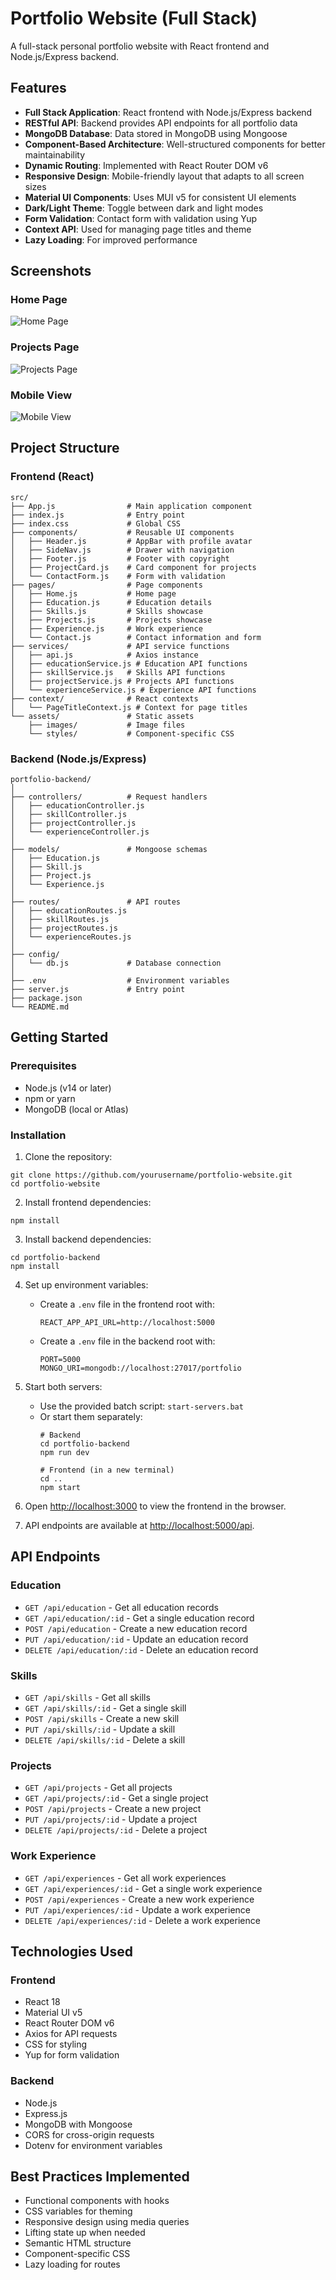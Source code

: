# Portfolio Website (Full Stack)

A full-stack personal portfolio website with React frontend and Node.js/Express backend.

## Features

- **Full Stack Application**: React frontend with Node.js/Express backend
- **RESTful API**: Backend provides API endpoints for all portfolio data
- **MongoDB Database**: Data stored in MongoDB using Mongoose
- **Component-Based Architecture**: Well-structured components for better maintainability
- **Dynamic Routing**: Implemented with React Router DOM v6
- **Responsive Design**: Mobile-friendly layout that adapts to all screen sizes
- **Material UI Components**: Uses MUI v5 for consistent UI elements
- **Dark/Light Theme**: Toggle between dark and light modes
- **Form Validation**: Contact form with validation using Yup
- **Context API**: Used for managing page titles and theme
- **Lazy Loading**: For improved performance

## Screenshots

### Home Page
![Home Page](screenshots/home.png)

### Projects Page
![Projects Page](screenshots/projects.png)

### Mobile View
![Mobile View](screenshots/mobile.png)

## Project Structure

### Frontend (React)
```
src/
├── App.js                # Main application component
├── index.js              # Entry point
├── index.css             # Global CSS
├── components/           # Reusable UI components
│   ├── Header.js         # AppBar with profile avatar
│   ├── SideNav.js        # Drawer with navigation
│   ├── Footer.js         # Footer with copyright
│   ├── ProjectCard.js    # Card component for projects
│   └── ContactForm.js    # Form with validation
├── pages/                # Page components
│   ├── Home.js           # Home page
│   ├── Education.js      # Education details
│   ├── Skills.js         # Skills showcase
│   ├── Projects.js       # Projects showcase
│   ├── Experience.js     # Work experience
│   └── Contact.js        # Contact information and form
├── services/             # API service functions
│   ├── api.js            # Axios instance
│   ├── educationService.js # Education API functions
│   ├── skillService.js   # Skills API functions
│   ├── projectService.js # Projects API functions
│   └── experienceService.js # Experience API functions
├── context/              # React contexts
│   └── PageTitleContext.js # Context for page titles
└── assets/               # Static assets
    ├── images/           # Image files
    └── styles/           # Component-specific CSS
```

### Backend (Node.js/Express)
```
portfolio-backend/
│
├── controllers/          # Request handlers
│   ├── educationController.js
│   ├── skillController.js
│   ├── projectController.js
│   └── experienceController.js
│
├── models/               # Mongoose schemas
│   ├── Education.js
│   ├── Skill.js
│   ├── Project.js
│   └── Experience.js
│
├── routes/               # API routes
│   ├── educationRoutes.js
│   ├── skillRoutes.js
│   ├── projectRoutes.js
│   └── experienceRoutes.js
│
├── config/
│   └── db.js             # Database connection
│
├── .env                  # Environment variables
├── server.js             # Entry point
├── package.json
└── README.md
```

## Getting Started

### Prerequisites

- Node.js (v14 or later)
- npm or yarn
- MongoDB (local or Atlas)

### Installation

1. Clone the repository:
```
git clone https://github.com/yourusername/portfolio-website.git
cd portfolio-website
```

2. Install frontend dependencies:
```
npm install
```

3. Install backend dependencies:
```
cd portfolio-backend
npm install
```

4. Set up environment variables:
   - Create a `.env` file in the frontend root with:
     ```
     REACT_APP_API_URL=http://localhost:5000
     ```
   - Create a `.env` file in the backend root with:
     ```
     PORT=5000
     MONGO_URI=mongodb://localhost:27017/portfolio
     ```

5. Start both servers:
   - Use the provided batch script: `start-servers.bat`
   - Or start them separately:
     ```
     # Backend
     cd portfolio-backend
     npm run dev
     
     # Frontend (in a new terminal)
     cd ..
     npm start
     ```

6. Open [http://localhost:3000](http://localhost:3000) to view the frontend in the browser.
7. API endpoints are available at [http://localhost:5000/api](http://localhost:5000/api).

## API Endpoints

### Education
- `GET /api/education` - Get all education records
- `GET /api/education/:id` - Get a single education record
- `POST /api/education` - Create a new education record
- `PUT /api/education/:id` - Update an education record
- `DELETE /api/education/:id` - Delete an education record

### Skills
- `GET /api/skills` - Get all skills
- `GET /api/skills/:id` - Get a single skill
- `POST /api/skills` - Create a new skill
- `PUT /api/skills/:id` - Update a skill
- `DELETE /api/skills/:id` - Delete a skill

### Projects
- `GET /api/projects` - Get all projects
- `GET /api/projects/:id` - Get a single project
- `POST /api/projects` - Create a new project
- `PUT /api/projects/:id` - Update a project
- `DELETE /api/projects/:id` - Delete a project

### Work Experience
- `GET /api/experiences` - Get all work experiences
- `GET /api/experiences/:id` - Get a single work experience
- `POST /api/experiences` - Create a new work experience
- `PUT /api/experiences/:id` - Update a work experience
- `DELETE /api/experiences/:id` - Delete a work experience

## Technologies Used

### Frontend
- React 18
- Material UI v5
- React Router DOM v6
- Axios for API requests
- CSS for styling
- Yup for form validation

### Backend
- Node.js
- Express.js
- MongoDB with Mongoose
- CORS for cross-origin requests
- Dotenv for environment variables

## Best Practices Implemented

- Functional components with hooks
- CSS variables for theming
- Responsive design using media queries
- Lifting state up when needed
- Semantic HTML structure
- Component-specific CSS
- Lazy loading for routes